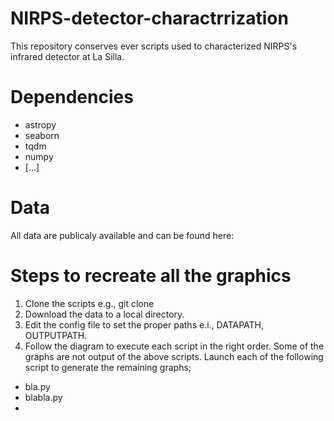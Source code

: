 # NIRPS-detector-charactrrization
This repository conserves ever scripts used to characterized NIRPS's infrared detector at La Silla.
# Dependencies
- astropy
- seaborn
- tqdm
- numpy
- [...]
# Data
All data are publicaly available and can be found here: 
# Steps to recreate all the graphics
1.  Clone the scripts e.g., git clone
2.  Download the data to a local directory.
3.  Edit the config file to set the proper paths e.i., DATAPATH, OUTPUTPATH.
4.  Follow the diagram to execute each script in the right order.
Some of the graphs are not output of the above scripts. Launch each of the following script to generate the remaining graphs;
- bla.py
- blabla.py
- 
